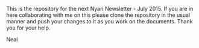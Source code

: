 This is the repository for the next Nyari Newsletter - July 2015. If you are in here collaborating with me on this please clone the repository in the usual manner and push your changes to it as you work on the documents. Thank you for your help.

Neal